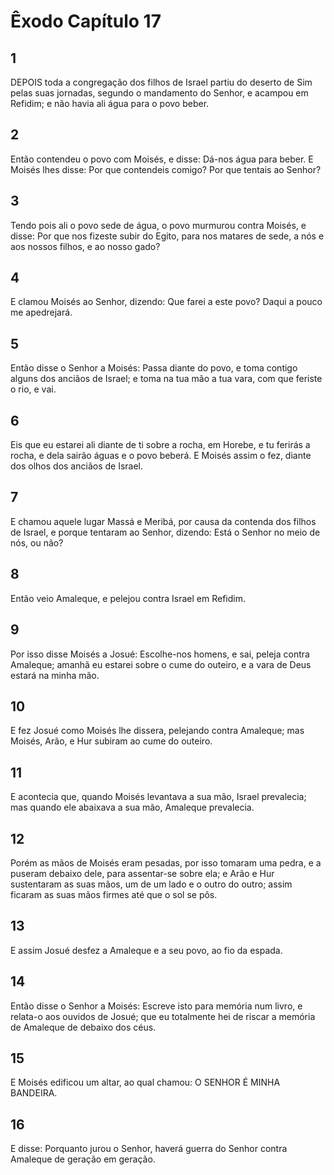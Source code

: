# Êxodo Capítulo 17

## 1
DEPOIS toda a congregação dos filhos de Israel partiu do deserto de Sim pelas suas jornadas, segundo o mandamento do Senhor, e acampou em Refidim; e não havia ali água para o povo beber.

## 2
Então contendeu o povo com Moisés, e disse: Dá-nos água para beber. E Moisés lhes disse: Por que contendeis comigo? Por que tentais ao Senhor?

## 3
Tendo pois ali o povo sede de água, o povo murmurou contra Moisés, e disse: Por que nos fizeste subir do Egito, para nos matares de sede, a nós e aos nossos filhos, e ao nosso gado?

## 4
E clamou Moisés ao Senhor, dizendo: Que farei a este povo? Daqui a pouco me apedrejará.

## 5
Então disse o Senhor a Moisés: Passa diante do povo, e toma contigo alguns dos anciãos de Israel; e toma na tua mão a tua vara, com que feriste o rio, e vai.

## 6
Eis que eu estarei ali diante de ti sobre a rocha, em Horebe, e tu ferirás a rocha, e dela sairão águas e o povo beberá. E Moisés assim o fez, diante dos olhos dos anciãos de Israel.

## 7
E chamou aquele lugar Massá e Meribá, por causa da contenda dos filhos de Israel, e porque tentaram ao Senhor, dizendo: Está o Senhor no meio de nós, ou não?

## 8
Então veio Amaleque, e pelejou contra Israel em Refidim.

## 9
Por isso disse Moisés a Josué: Escolhe-nos homens, e sai, peleja contra Amaleque; amanhã eu estarei sobre o cume do outeiro, e a vara de Deus estará na minha mão.

## 10
E fez Josué como Moisés lhe dissera, pelejando contra Amaleque; mas Moisés, Arão, e Hur subiram ao cume do outeiro.

## 11
E acontecia que, quando Moisés levantava a sua mão, Israel prevalecia; mas quando ele abaixava a sua mão, Amaleque prevalecia.

## 12
Porém as mãos de Moisés eram pesadas, por isso tomaram uma pedra, e a puseram debaixo dele, para assentar-se sobre ela; e Arão e Hur sustentaram as suas mãos, um de um lado e o outro do outro; assim ficaram as suas mãos firmes até que o sol se pôs.

## 13
E assim Josué desfez a Amaleque e a seu povo, ao fio da espada.

## 14
Então disse o Senhor a Moisés: Escreve isto para memória num livro, e relata-o aos ouvidos de Josué; que eu totalmente hei de riscar a memória de Amaleque de debaixo dos céus.

## 15
E Moisés edificou um altar, ao qual chamou: O SENHOR É MINHA BANDEIRA.

## 16
E disse: Porquanto jurou o Senhor, haverá guerra do Senhor contra Amaleque de geração em geração.

